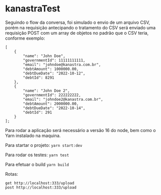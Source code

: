 # kanastraTest
Seguindo o flow da conversa, foi simulado o envio de um arquivo CSV, porém na requisição antecipando o tratamento do CSV será enviado uma requisição POST com um array de objetos no padrão que o CSV teria, conforme exemplo:

```
[
	{
        "name": "John Doe",
        "governmentId": 11111111111,
        "email": "johndoe@kanastra.com.br",
        "debtAmount": 1000000.00,
        "debtDueDate": "2022-10-12",
        "debtId": 8291
    },
    {
        "name": "John Doe 2",
        "governmentId": 222222222,
        "email": "johndoe2@kanastra.com.br",
        "debtAmount": 2000000.00,
        "debtDueDate": "2022-10-14",
        "debtId": 291
    }
];
```
Para rodar a aplicação será necessário a versão 16 do node, bem como o Yarn instalado na maquina.

Para startar o projeto: 
```yarn start:dev```

Para rodar os testes:
```yarn test```

Para efetuar o build
```yarn build ```

Rotas:
```
get http://localhost:333/upload
post http://localhost:333/upload
```